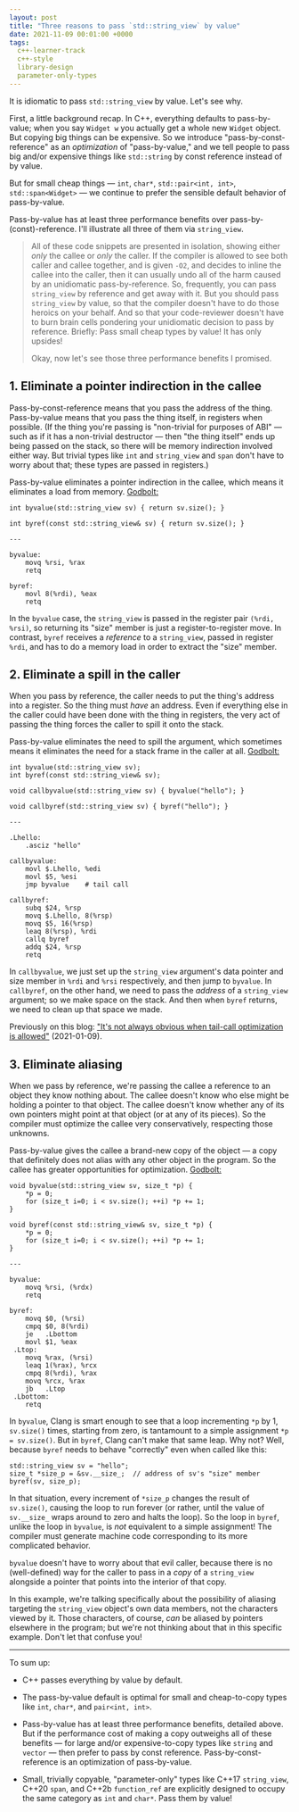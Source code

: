 ```yaml
---
layout: post
title: "Three reasons to pass `std::string_view` by value"
date: 2021-11-09 00:01:00 +0000
tags:
  c++-learner-track
  c++-style
  library-design
  parameter-only-types
---
```


It is idiomatic to pass `std::string_view` by value. Let's see why.

First, a little background recap. In C++, everything defaults to pass-by-value;
when you say `Widget w` you actually get a whole new `Widget` object.
But copying big things can be expensive. So we
introduce "pass-by-const-reference" as an _optimization_ of "pass-by-value,"
and we tell people to pass big and/or expensive things like `std::string` by
const reference instead of by value.

But for small cheap things — `int`, `char*`, `std::pair<int, int>`, `std::span<Widget>` —
we continue to prefer the sensible default behavior of pass-by-value.

Pass-by-value has at least three performance benefits
over pass-by-(const)-reference. I'll illustrate all three of them
via `string_view`.

> All of these code snippets are presented in isolation, showing either
> _only_ the callee or _only_ the caller. If the compiler is allowed to see
> both caller and callee together, and is given `-O2`, and decides to inline
> the callee into the caller, then it can usually undo all of the harm
> caused by an unidiomatic pass-by-reference. So, frequently, you can
> pass `string_view` by reference and get away with it. But you should
> pass `string_view` by value, so that the compiler doesn't have to do
> those heroics on your behalf. And so that your code-reviewer doesn't
> have to burn brain cells pondering your unidiomatic decision to pass by
> reference. Briefly: Pass small cheap types by value! It has only upsides!
>
> Okay, now let's see those three performance benefits I promised.


## 1. Eliminate a pointer indirection in the callee

Pass-by-const-reference means that you pass the address of the thing.
Pass-by-value means that you pass the thing itself, in registers when possible.
(If the thing you're passing is "non-trivial for purposes of ABI" — such as if it
has a non-trivial destructor — then "the thing itself" ends up being passed on
the stack, so there will be memory indirection involved either way.
But trivial types like `int` and `string_view` and `span` don't have to worry
about that; these types are passed in registers.)

Pass-by-value eliminates a pointer indirection in the callee, which means
it eliminates a load from memory. [Godbolt:](https://godbolt.org/z/zqr6TjEoG)

    int byvalue(std::string_view sv) { return sv.size(); }

    int byref(const std::string_view& sv) { return sv.size(); }

    ---

    byvalue:
        movq %rsi, %rax
        retq

    byref:
        movl 8(%rdi), %eax
        retq

In the `byvalue` case, the `string_view` is passed in the register pair `(%rdi, %rsi)`,
so returning its "size" member is just a register-to-register move. In contrast,
`byref` receives a _reference_ to a `string_view`, passed in register `%rdi`, and has
to do a memory load in order to extract the "size" member.


## 2. Eliminate a spill in the caller

When you pass by reference, the caller needs to put the thing's address into a register.
So the thing must _have_ an address. Even if everything else in the caller could have been
done with the thing in registers, the very act of passing the thing
forces the caller to spill it onto the stack.

Pass-by-value eliminates the need to spill the argument, which sometimes
means it eliminates the need for a stack frame in the caller at all. [Godbolt:](https://godbolt.org/z/dvYnW6abK)

    int byvalue(std::string_view sv);
    int byref(const std::string_view& sv);

    void callbyvalue(std::string_view sv) { byvalue("hello"); }

    void callbyref(std::string_view sv) { byref("hello"); }

    ---

    .Lhello:
        .asciz "hello"

    callbyvalue:
        movl $.Lhello, %edi
        movl $5, %esi
        jmp byvalue    # tail call

    callbyref:
        subq $24, %rsp
        movq $.Lhello, 8(%rsp)
        movq $5, 16(%rsp)
        leaq 8(%rsp), %rdi
        callq byref
        addq $24, %rsp
        retq

In `callbyvalue`, we just set up the `string_view` argument's data pointer and size member in
`%rdi` and `%rsi` respectively, and then jump to `byvalue`. In `callbyref`, on the other hand,
we need to pass the _address_ of a `string_view` argument; so we make space on the stack. And
then when `byref` returns, we need to clean up that space we made.

Previously on this blog:
["It's not always obvious when tail-call optimization is allowed"](/blog/2021/01/09/tail-call-optimization/) (2021-01-09).


## 3. Eliminate aliasing

When we pass by reference, we're passing the callee a reference to an object they know nothing
about. The callee doesn't know who else might be holding a pointer to that object. The callee
doesn't know whether any of its own pointers might point at that object (or at any of its pieces).
So the compiler must optimize the callee very conservatively, respecting those unknowns.

Pass-by-value gives the callee a brand-new copy of the object — a copy that definitely does not
alias with any other object in the program. So the callee has greater opportunities for
optimization. [Godbolt:](https://godbolt.org/z/4MbMTxvhf)

    void byvalue(std::string_view sv, size_t *p) {
        *p = 0;
        for (size_t i=0; i < sv.size(); ++i) *p += 1;
    }

    void byref(const std::string_view& sv, size_t *p) {
        *p = 0;
        for (size_t i=0; i < sv.size(); ++i) *p += 1;
    }

    ---

    byvalue:
        movq %rsi, (%rdx)
        retq

    byref:
        movq $0, (%rsi)
        cmpq $0, 8(%rdi)
        je   .Lbottom
        movl $1, %eax
     .Ltop:
        movq %rax, (%rsi)
        leaq 1(%rax), %rcx
        cmpq 8(%rdi), %rax
        movq %rcx, %rax
        jb   .Ltop
     .Lbottom:
        retq

In `byvalue`, Clang is smart enough to see that a loop incrementing `*p` by 1,
`sv.size()` times, starting from zero, is tantamount to a simple assignment
`*p = sv.size()`. But in `byref`, Clang can't make that same leap. Why not?
Well, because `byref` needs to behave "correctly" even when called like this:

    std::string_view sv = "hello";
    size_t *size_p = &sv.__size_;  // address of sv's "size" member
    byref(sv, size_p);

In that situation, every increment of `*size_p` changes the result of `sv.size()`,
causing the loop to run forever (or rather, until the value
of `sv.__size_` wraps around to zero and halts the loop). So the loop in `byref`,
unlike the loop in `byvalue`, is _not_ equivalent to a simple assignment! The compiler
must generate machine code corresponding to its more complicated behavior.

`byvalue` doesn't have to worry about that evil caller, because there is no
(well-defined) way for the caller to pass in a _copy_ of a `string_view` alongside
a pointer that points into the interior of that copy.

In this example, we're talking specifically about the possibility
of aliasing targeting the `string_view` object's own data members,
not the characters viewed by it. Those characters, of course, _can_
be aliased by pointers elsewhere in the program; but we're not thinking
about that in this specific example. Don't let that confuse you!

----

To sum up:

- C++ passes everything by value by default.

- The pass-by-value default is optimal for small and cheap-to-copy types like
    `int`, `char*`, and `pair<int, int>`.

- Pass-by-value has at least three performance benefits, detailed above.
    But if the performance cost of making a copy outweighs all of these benefits —
    for large and/or expensive-to-copy types like `string` and `vector` —
    then prefer to pass by const reference. Pass-by-const-reference is
    an optimization of pass-by-value.

- Small, trivially copyable, "parameter-only" types like C++17 `string_view`,
    C++20 `span`, and C++2b `function_ref` are explicitly designed to occupy
    the same category as `int` and `char*`. Pass them by value!
